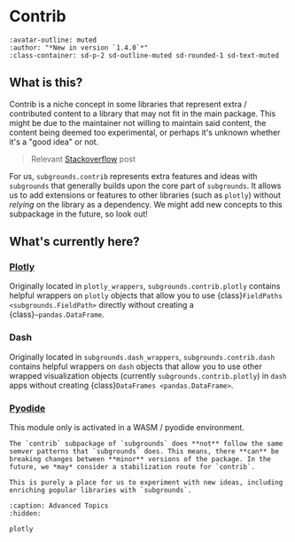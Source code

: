 # Contrib

```{article-info}
:avatar-outline: muted
:author: "*New in version `1.4.0`*"
:class-container: sd-p-2 sd-outline-muted sd-rounded-1 sd-text-muted
```

## What is this?
Contrib is a niche concept in some libraries that represent extra / contributed content to a library that may not fit in the main package. This might be due to the maintainer not willing to maintain said content, the content being deemed too experimental, or perhaps it's unknown whether it's a "good idea" or not.

> Relevant [Stackoverflow](https://softwareengineering.stackexchange.com/questions/252053/whats-in-the-contrib-folder) post

For us, `subgrounds.contrib` represents extra features and ideas with `subgrounds` that generally builds upon the core part of `subgrounds`. It allows us to add extensions or features to other libraries (such as `plotly`) without *relying* on the library as a dependency. We might add new concepts to this subpackage in the future, so look out!

## What's currently here?

### [Plotly](plotly)
Originally located in `plotly_wrappers`, `subgrounds.contrib.plotly` contains helpful wrappers on `plotly` objects that allow you to use {class}`FieldPaths <subgrounds.FieldPath>` directly without creating a {class}`~pandas.DataFrame`.

### Dash
Originally located in `subgrounds.dash_wrappers`, `subgrounds.contrib.dash` contains helpful wrappers on `dash` objects that allow you to use other wrapped visualization objects (currently `subgrounds.contrib.plotly`) in `dash` apps without creating {class}`DataFrames <pandas.DataFrame>`.

### [Pyodide](pyodide)
This module only is activated in a WASM / pyodide environment.

```{warning}
The `contrib` subpackage of `subgrounds` does **not** follow the same semver patterns that `subgrounds` does. This means, there **can** be breaking changes between **minor** versions of the package. In the future, we *may* consider a stabilization route for `contrib`.

This is purely a place for us to experiment with new ideas, including enriching popular libraries with `subgrounds`.
```

```{toctree}
:caption: Advanced Topics
:hidden:

plotly
```

